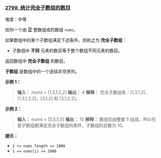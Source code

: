 ### [2799\. 统计完全子数组的数目](https://leetcode.cn/problems/count-complete-subarrays-in-an-array/)

难度：中等

给你一个由 **正** 整数组成的数组 `nums`。

如果数组中的某个子数组满足下述条件，则称之为 **完全子数组**：

- 子数组中 **不同** 元素的数目等于整个数组不同元素的数目。

返回数组中 **完全子数组** 的数目。

**子数组** 是数组中的一个连续非空序列。

**示例 1：**

> **输入：** nums = [1,3,1,2,2]
> **输出：** 4
> **解释：** 完全子数组有：[1,3,1,2]、[1,3,1,2,2]、[3,1,2] 和 [3,1,2,2]。

**示例 2：**

> **输入：** nums = [5,5,5,5]
> **输出：** 10
> **解释：** 数组仅由整数 5 组成，所以任意子数组都满足完全子数组的条件。子数组的总数为 10。

**提示：**

- `1 <= nums.length <= 1000`
- `1 <= nums[i] <= 2000`

